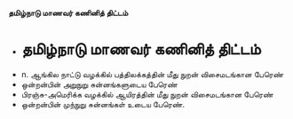 **தமிழ்நாடு மாணவர் கணினித் திட்டம்**
- # தமிழ்நாடு மாணவர் கணினித் திட்டம்
- n. ஆங்கில நாட்டு வழக்கில் பத்திலக்கத்தின் மீது நுறன் விசைமடங்கான பேரெண்
- ஒன்றன்பின் அறுநுறு சுன்னங்களுடைய பேரெண்
- பிரஞ்சு-அமெரிக்க வழக்கில் ஆயிரத்தின் மீது நுறன் விசைமடங்கான பேரெண்
- ஒன்றன்பின் முந்நுறு சுன்னங்கள் உடைய பேரெண்.

